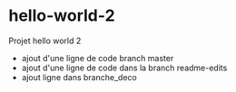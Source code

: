 # hello-world-2
Projet hello world 2
* ajout d'une ligne de code branch master
* ajout d'une ligne de code dans la branch readme-edits
* ajout ligne dans branche_deco
